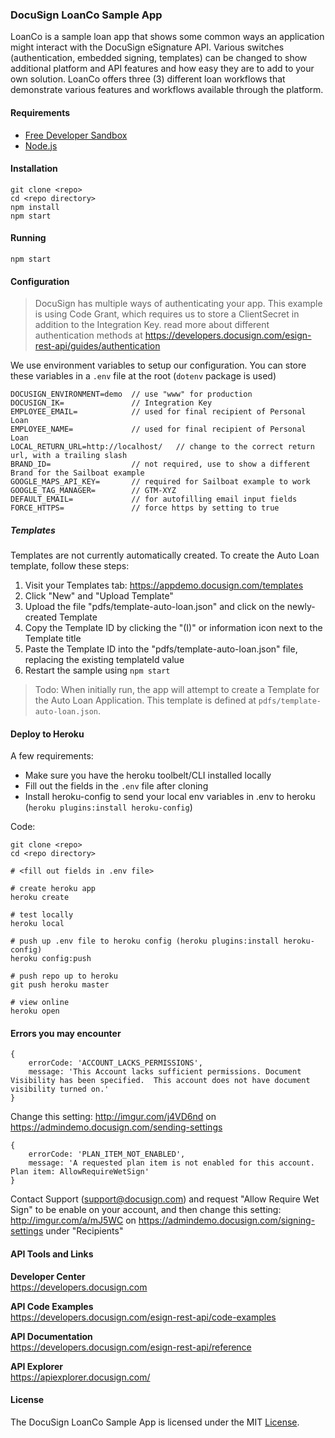 
### DocuSign LoanCo Sample App 

LoanCo is a sample loan app that shows some common ways an application might interact with the DocuSign eSignature API. Various switches (authentication, embedded signing, templates) can be changed to show additional platform and API features and how easy they are to add to your own solution. LoanCo offers three (3) different loan workflows that demonstrate various features and workflows available through the platform.

#### Requirements

- [Free Developer Sandbox](https://go.docusign.com/sandbox/productshot?elq=16799)
- [Node.js](https://nodejs.org/en/)


#### Installation 

	git clone <repo> 
	cd <repo directory>
	npm install
    npm start


#### Running 

	npm start
	

#### Configuration 

> DocuSign has multiple ways of authenticating your app. This example is using Code Grant, which requires us to store a ClientSecret in addition to the Integration Key. read more about different authentication methods at https://developers.docusign.com/esign-rest-api/guides/authentication


We use environment variables to setup our configuration. You can store these variables in a `.env` file at the root (`dotenv` package is used) 

	DOCUSIGN_ENVIRONMENT=demo  // use "www" for production  
	DOCUSIGN_IK=               // Integration Key 
	EMPLOYEE_EMAIL=            // used for final recipient of Personal Loan
	EMPLOYEE_NAME=             // used for final recipient of Personal Loan
	LOCAL_RETURN_URL=http://localhost/   // change to the correct return url, with a trailing slash
	BRAND_ID=                  // not required, use to show a different Brand for the Sailboat example 
	GOOGLE_MAPS_API_KEY=       // required for Sailboat example to work
    GOOGLE_TAG_MANAGER=        // GTM-XYZ
	DEFAULT_EMAIL=             // for autofilling email input fields
    FORCE_HTTPS=               // force https by setting to true


##### Templates 

Templates are not currently automatically created. To create the Auto Loan template, follow these steps: 

1. Visit your Templates tab: https://appdemo.docusign.com/templates  
1. Click "New" and "Upload Template" 
1. Upload the file "pdfs/template-auto-loan.json" and click on the newly-created Template 
1. Copy the Template ID by clicking the "(I)" or information icon next to the Template title 
1. Paste the Template ID into the "pdfs/template-auto-loan.json" file, replacing the existing templateId value 
1. Restart the sample using `npm start`  

> Todo: When initially run, the app will attempt to create a Template for the Auto Loan Application. This template is defined at `pdfs/template-auto-loan.json`. 


#### Deploy to Heroku 

A few requirements:

- Make sure you have the heroku toolbelt/CLI installed locally  
- Fill out the fields in the `.env` file after cloning 
- Install heroku-config to send your local env variables in .env to heroku (`heroku plugins:install heroku-config`)  


Code:  

    git clone <repo>
    cd <repo directory>

    # <fill out fields in .env file>

    # create heroku app
    heroku create    

    # test locally
    heroku local

    # push up .env file to heroku config (heroku plugins:install heroku-config)
    heroku config:push

    # push repo up to heroku 
    git push heroku master

    # view online
    heroku open
    


#### Errors you may encounter  

    { 
        errorCode: 'ACCOUNT_LACKS_PERMISSIONS',
        message: 'This Account lacks sufficient permissions. Document Visibility has been specified.  This account does not have document visibility turned on.' 
    }

Change this setting: http://imgur.com/j4VD6nd on https://admindemo.docusign.com/sending-settings



    {
        errorCode: 'PLAN_ITEM_NOT_ENABLED',
        message: 'A requested plan item is not enabled for this account. Plan item: AllowRequireWetSign' 
    }

Contact Support (support@docusign.com) and request "Allow Require Wet Sign" to be enable on your account, and then change this setting: http://imgur.com/a/mJ5WC on https://admindemo.docusign.com/signing-settings under "Recipients" 



#### API Tools and Links

__Developer Center__  
https://developers.docusign.com

__API Code Examples__  
https://developers.docusign.com/esign-rest-api/code-examples

__API Documentation__  
https://developers.docusign.com/esign-rest-api/reference

__API Explorer__  
https://apiexplorer.docusign.com/  



#### License 

The DocuSign LoanCo Sample App is licensed under the MIT [License](LICENSE).



